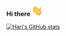 ### Hi there <img src="https://raw.githubusercontent.com/ABSphreak/ABSphreak/master/gifs/Hi.gif" width="30px">

<!--
**harishnkr/harishnkr** is a ✨ _special_ ✨ repository because its `README.md` (this file) appears on your GitHub profile.

Here are some ideas to get you started:

- 🔭 I’m currently working on ...
- 🌱 I’m currently learning ...
- 👯 I’m looking to collaborate on ...
- 🤔 I’m looking for help with ...
- 💬 Ask me about ...
- 📫 How to reach me: ...
- 😄 Pronouns: ...
- ⚡ Fun fact: ...
-->

[![Hari's GitHub stats](https://github-readme-stats.vercel.app/api?username=harishnkr)](https://github.com/anuraghazra/github-readme-stats)

